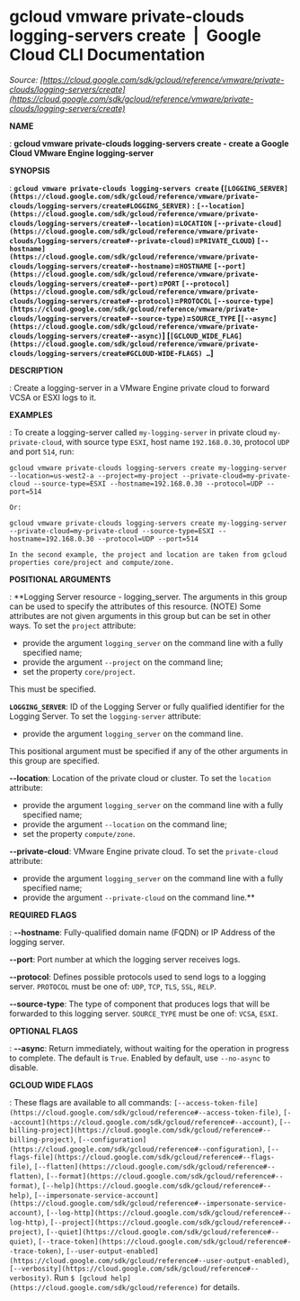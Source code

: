 # gcloud vmware private-clouds logging-servers create  |  Google Cloud CLI Documentation

*Source: [https://cloud.google.com/sdk/gcloud/reference/vmware/private-clouds/logging-servers/create](https://cloud.google.com/sdk/gcloud/reference/vmware/private-clouds/logging-servers/create)*

**NAME**

: **gcloud vmware private-clouds logging-servers create - create a Google Cloud VMware Engine logging-server**

**SYNOPSIS**

: **`gcloud vmware private-clouds logging-servers create` (`[LOGGING_SERVER](https://cloud.google.com/sdk/gcloud/reference/vmware/private-clouds/logging-servers/create#LOGGING_SERVER)` : `[--location](https://cloud.google.com/sdk/gcloud/reference/vmware/private-clouds/logging-servers/create#--location)`=`LOCATION` `[--private-cloud](https://cloud.google.com/sdk/gcloud/reference/vmware/private-clouds/logging-servers/create#--private-cloud)`=`PRIVATE_CLOUD`) `[--hostname](https://cloud.google.com/sdk/gcloud/reference/vmware/private-clouds/logging-servers/create#--hostname)`=`HOSTNAME` `[--port](https://cloud.google.com/sdk/gcloud/reference/vmware/private-clouds/logging-servers/create#--port)`=`PORT` `[--protocol](https://cloud.google.com/sdk/gcloud/reference/vmware/private-clouds/logging-servers/create#--protocol)`=`PROTOCOL` `[--source-type](https://cloud.google.com/sdk/gcloud/reference/vmware/private-clouds/logging-servers/create#--source-type)`=`SOURCE_TYPE` [`[--async](https://cloud.google.com/sdk/gcloud/reference/vmware/private-clouds/logging-servers/create#--async)`] [`[GCLOUD_WIDE_FLAG](https://cloud.google.com/sdk/gcloud/reference/vmware/private-clouds/logging-servers/create#GCLOUD-WIDE-FLAGS) …`]**

**DESCRIPTION**

: Create a logging-server in a VMware Engine private cloud to forward VCSA or ESXI
logs to it.

**EXAMPLES**

: To create a logging-server called `my-logging-server` in private
cloud `my-private-cloud`, with source type `ESXI`, host
name `192.168.0.30`, protocol `UDP` and port
`514`, run:

```
gcloud vmware private-clouds logging-servers create my-logging-server --location=us-west2-a --project=my-project --private-cloud=my-private-cloud --source-type=ESXI --hostname=192.168.0.30 --protocol=UDP --port=514
```

```
Or:
```

```
gcloud vmware private-clouds logging-servers create my-logging-server --private-cloud=my-private-cloud --source-type=ESXI --hostname=192.168.0.30 --protocol=UDP --port=514
```

```
In the second example, the project and location are taken from gcloud properties core/project and compute/zone.
```

**POSITIONAL ARGUMENTS**

: **Logging Server resource - logging_server. The arguments in this group can be
used to specify the attributes of this resource. (NOTE) Some attributes are not
given arguments in this group but can be set in other ways.
To set the `project` attribute:

- provide the argument `logging_server` on the command line with a
fully specified name;
- provide the argument `--project` on the command line;
- set the property `core/project`.

This must be specified.

**`LOGGING_SERVER`**:
ID of the Logging Server or fully qualified identifier for the Logging Server.
To set the `logging-server` attribute:

- provide the argument `logging_server` on the command line.

This positional argument must be specified if any of the other arguments in this
group are specified.

**--location**:
Location of the private cloud or cluster.
To set the `location` attribute:

- provide the argument `logging_server` on the command line with a
fully specified name;
- provide the argument `--location` on the command line;
- set the property `compute/zone`.

**--private-cloud**:
VMware Engine private cloud.
To set the `private-cloud` attribute:

- provide the argument `logging_server` on the command line with a
fully specified name;
- provide the argument `--private-cloud` on the command line.**

**REQUIRED FLAGS**

: **--hostname**:
Fully-qualified domain name (FQDN) or IP Address of the logging server.

**--port**:
Port number at which the logging server receives logs.

**--protocol**:
Defines possible protocols used to send logs to a logging server.
`PROTOCOL` must be one of: `UDP`,
`TCP`, `TLS`, `SSL`, `RELP`.

**--source-type**:
The type of component that produces logs that will be forwarded to this logging
server. `SOURCE_TYPE` must be one of: `VCSA`,
`ESXI`.

**OPTIONAL FLAGS**

: **--async**:
Return immediately, without waiting for the operation in progress to complete.
The default is `True`. Enabled by default, use
`--no-async` to disable.

**GCLOUD WIDE FLAGS**

: These flags are available to all commands: `[--access-token-file](https://cloud.google.com/sdk/gcloud/reference#--access-token-file)`,
`[--account](https://cloud.google.com/sdk/gcloud/reference#--account)`, `[--billing-project](https://cloud.google.com/sdk/gcloud/reference#--billing-project)`,
`[--configuration](https://cloud.google.com/sdk/gcloud/reference#--configuration)`,
`[--flags-file](https://cloud.google.com/sdk/gcloud/reference#--flags-file)`,
`[--flatten](https://cloud.google.com/sdk/gcloud/reference#--flatten)`, `[--format](https://cloud.google.com/sdk/gcloud/reference#--format)`, `[--help](https://cloud.google.com/sdk/gcloud/reference#--help)`, `[--impersonate-service-account](https://cloud.google.com/sdk/gcloud/reference#--impersonate-service-account)`,
`[--log-http](https://cloud.google.com/sdk/gcloud/reference#--log-http)`,
`[--project](https://cloud.google.com/sdk/gcloud/reference#--project)`, `[--quiet](https://cloud.google.com/sdk/gcloud/reference#--quiet)`, `[--trace-token](https://cloud.google.com/sdk/gcloud/reference#--trace-token)`, `[--user-output-enabled](https://cloud.google.com/sdk/gcloud/reference#--user-output-enabled)`,
`[--verbosity](https://cloud.google.com/sdk/gcloud/reference#--verbosity)`.
Run `$ [gcloud help](https://cloud.google.com/sdk/gcloud/reference)` for details.